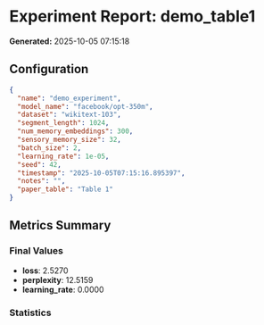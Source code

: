 # Experiment Report: demo_table1

**Generated:** 2025-10-05 07:15:18

## Configuration

```json
{
  "name": "demo_experiment",
  "model_name": "facebook/opt-350m",
  "dataset": "wikitext-103",
  "segment_length": 1024,
  "num_memory_embeddings": 300,
  "sensory_memory_size": 32,
  "batch_size": 2,
  "learning_rate": 1e-05,
  "seed": 42,
  "timestamp": "2025-10-05T07:15:16.895397",
  "notes": "",
  "paper_table": "Table 1"
}
```

## Metrics Summary

### Final Values

- **loss**: 2.5270
- **perplexity**: 12.5159
- **learning_rate**: 0.0000

### Statistics

